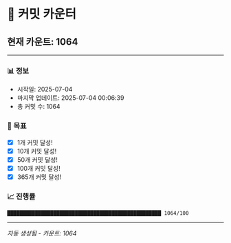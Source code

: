 # 🔢 커밋 카운터

## 현재 카운트: 1064

---

### 📊 정보
- 시작일: 2025-07-04
- 마지막 업데이트: 2025-07-04 00:06:39
- 총 커밋 수: 1064

### 🎯 목표
- [x] 1개 커밋 달성!
- [x] 10개 커밋 달성!
- [x] 50개 커밋 달성!
- [x] 100개 커밋 달성!
- [x] 365개 커밋 달성!

### 📈 진행률
```
██████████████████████████████████████████████████ 1064/100
```

---
*자동 생성됨 - 카운트: 1064*
